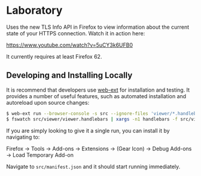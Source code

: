 Laboratory
==========

Uses the new TLS Info API in Firefox to view information about the current state of your HTTPS connection. Watch it in action here:

https://www.youtube.com/watch?v=5uCY3k6UFB0

It currently requires at least Firefox 62.

## Developing and Installing Locally

It is recommend that developers use [web-ext](https://github.com/mozilla/web-ext) for installation and testing.  It provides a number of useful features, such as automated installation and autoreload upon source changes:

```bash
$ web-ext run --browser-console -s src --ignore-files 'viewer/*.handlebars'
$ fswatch src/viewer/viewer.handlebars | xargs -n1 handlebars -f src/viewer/viewer.handlebars.js
```

If you are simply looking to give it a single run, you can install it by navigating to:

Firefox -> Tools -> Add-ons -> Extensions -> (Gear Icon) -> Debug Add-ons -> Load Temporary Add-on

Navigate to `src/manifest.json` and it should start running immediately.

